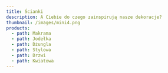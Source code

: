```yaml
---
title: Ścianki
description: A Ciebie do czego zainspirują nasze dekoracje?
thumbnail: /images/mini4.png
products:
  - path: Makrama
  - path: Jodełka
  - path: Dżungla
  - path: Stylowa
  - path: Drzwi
  - path: Kwiatowa
---
```



